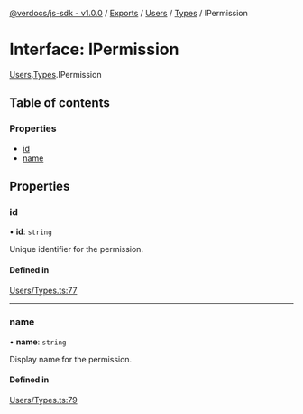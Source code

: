 [@verdocs/js-sdk - v1.0.0](../README.md) / [Exports](../modules.md) / [Users](../modules/Users.md) / [Types](../modules/Users.Types.md) / IPermission

# Interface: IPermission

[Users](../modules/Users.md).[Types](../modules/Users.Types.md).IPermission

## Table of contents

### Properties

- [id](Users.Types.IPermission.md#id)
- [name](Users.Types.IPermission.md#name)

## Properties

### id

• **id**: `string`

Unique identifier for the permission.

#### Defined in

[Users/Types.ts:77](https://github.com/Verdocs/js-sdk/blob/34c7ea0/src/Users/Types.ts#L77)

___

### name

• **name**: `string`

Display name for the permission.

#### Defined in

[Users/Types.ts:79](https://github.com/Verdocs/js-sdk/blob/34c7ea0/src/Users/Types.ts#L79)
